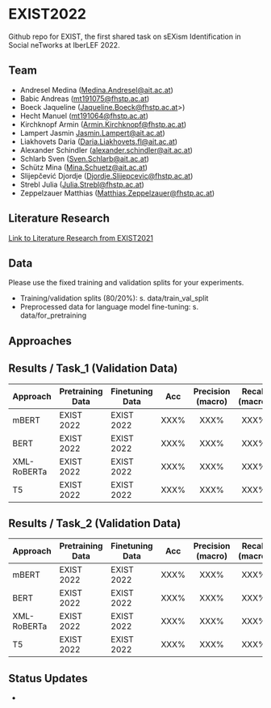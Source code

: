 # EXIST2022
Github repo for EXIST, the first shared task on sEXism Identification in Social neTworks at IberLEF 2022.



## Team
* Andresel Medina (<Medina.Andresel@ait.ac.at>)
* Babic Andreas (<mt191075@fhstp.ac.at>)
* Boeck Jaqueline (Jaqueline.Boeck@fhstp.ac.at>)
* Hecht Manuel (<mt191064@fhstp.ac.at>)
* Kirchknopf Armin (<Armin.Kirchknopf@fhstp.ac.at>)
* Lampert Jasmin <Jasmin.Lampert@ait.ac.at>)
* Liakhovets Daria (<Daria.Liakhovets.fl@ait.ac.at>)
* Alexander Schindler (<alexander.schindler@ait.ac.at>)
* Schlarb Sven (<Sven.Schlarb@ait.ac.at>)
* Schütz Mina (<Mina.Schuetz@ait.ac.at>)
* Slijepčević Djordje (<Djordje.Slijepcevic@fhstp.ac.at>)
* Strebl Julia (<Julia.Strebl@fhstp.ac.at>)
* Zeppelzauer Matthias (<Matthias.Zeppelzauer@fhstp.ac.at>)

## Literature Research
[Link to Literature Research from EXIST2021](https://teamwork.fhstp.ac.at/quickteams/home/CVPR_JF/_layouts/15/WopiFrame2.aspx?sourcedoc=%7B57EDB0F6-E970-4665-974E-9EF63C776639%7D&file=Literature_Research_EXIST.xlsx&action=default)

## Data
Please use the fixed training and validation splits for your experiments.
* Training/validation splits (80/20%): s. data/train_val_split
* Preprocessed data for language model fine-tuning: s. data/for_pretraining

## Approaches

## Results / Task_1 (Validation Data)

| Approach    | Pretraining Data   | Finetuning Data 	| Acc | Precision (macro) | Recall (macro) | F1 (macro)  | Added by: |
| -------------- | --------------------- |	--------------------- | :-------: | :-------: | :-------: | :-------: | ---------- |
| mBERT | EXIST 2022	| EXIST 2022 	| XXX%    | XXX%    | XXX%    | XXX%   | MS |
| BERT | EXIST 2022	| EXIST 2022 	| XXX%    | XXX%    | XXX%    | XXX%   | AB |
| XML-RoBERTa | EXIST 2022	| EXIST 2022 	| XXX%    | XXX%    | XXX%    | XXX%   | DL |
| T5 | EXIST 2022	| EXIST 2022 	| XXX%    | XXX%    | XXX%    | XXX%   | JB |


## Results / Task_2 (Validation Data)

| Approach    | Pretraining Data   | Finetuning Data 	| Acc | Precision (macro) | Recall (macro) | F1 (macro)  | Added by: |
| -------------- | --------------------- |	--------------------- | :-------: | :-------: | :-------: | :-------: | ---------- |
| mBERT | EXIST 2022	| EXIST 2022 	| XXX%    | XXX%    | XXX%    | XXX%   | MS |
| BERT | EXIST 2022	| EXIST 2022 	| XXX%    | XXX%    | XXX%    | XXX%   | AB |
| XML-RoBERTa | EXIST 2022	| EXIST 2022 	| XXX%    | XXX%    | XXX%    | XXX%   | DL |
| T5 | EXIST 2022	| EXIST 2022 	| XXX%    | XXX%    | XXX%    | XXX%   | JB |


## Status Updates
*



